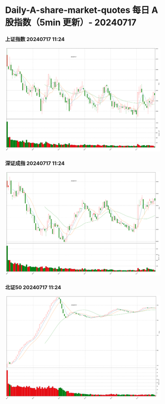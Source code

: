 
# Daily-A-share-market-quotes 每日 A 股指数（5min 更新）- 20240717

### 上证指数 20240717 11:24
![](./fig/2024/7/20240717-sh000001.png)

### 深证成指 20240717 11:24
![](./fig/2024/7/20240717-sz399001.png)

### 北证50 20240717 11:24
![](./fig/2024/7/20240717-bj899050.png)
